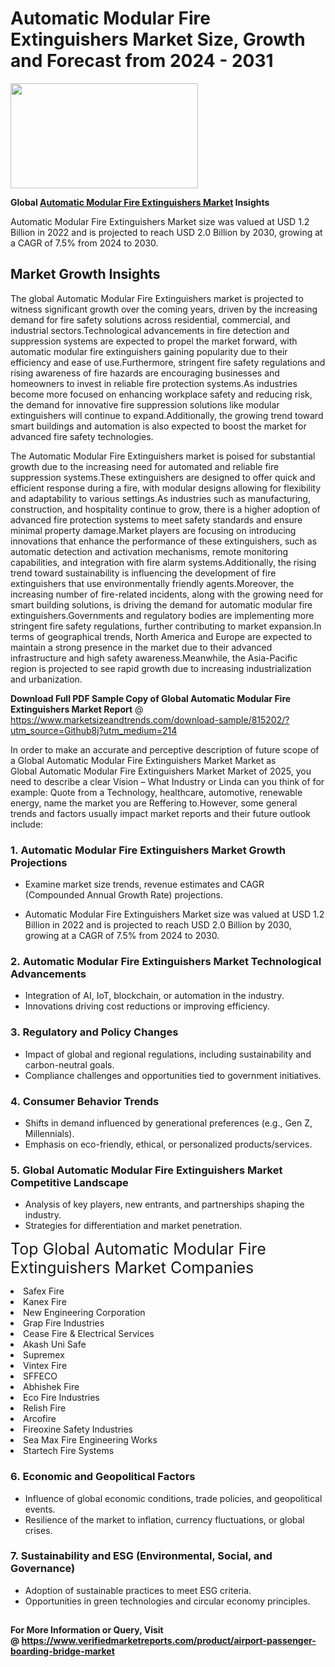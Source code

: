 <H1>Automatic Modular Fire Extinguishers Market Size, Growth and Forecast from 2024 - 2031</H1><img class="aligncenter size-medium wp-image-584254" src="https://thirdeyenews.in/wp-content/uploads/2024/09/Global-Market-Research-300x168.jpeg" alt="" width="300" height="168" /><p><strong>Global&nbsp;<a href="https://www.marketsizeandtrends.com/download-sample/815202/?utm_source=Github8j?utm_medium=214">Automatic Modular Fire Extinguishers Market</a> Insights</strong></p><p>Automatic Modular Fire Extinguishers Market size was valued at USD 1.2 Billion in 2022 and is projected to reach USD 2.0 Billion by 2030, growing at a CAGR of 7.5% from 2024 to 2030.</p><p><h2>Market Growth Insights</h2> <p>The global Automatic Modular Fire Extinguishers market is projected to witness significant growth over the coming years, driven by the increasing demand for fire safety solutions across residential, commercial, and industrial sectors.Technological advancements in fire detection and suppression systems are expected to propel the market forward, with automatic modular fire extinguishers gaining popularity due to their efficiency and ease of use.Furthermore, stringent fire safety regulations and rising awareness of fire hazards are encouraging businesses and homeowners to invest in reliable fire protection systems.As industries become more focused on enhancing workplace safety and reducing risk, the demand for innovative fire suppression solutions like modular extinguishers will continue to expand.Additionally, the growing trend toward smart buildings and automation is also expected to boost the market for advanced fire safety technologies.</p> <p>The Automatic Modular Fire Extinguishers market is poised for substantial growth due to the increasing need for automated and reliable fire suppression systems.These extinguishers are designed to offer quick and efficient response during a fire, with modular designs allowing for flexibility and adaptability to various settings.As industries such as manufacturing, construction, and hospitality continue to grow, there is a higher adoption of advanced fire protection systems to meet safety standards and ensure minimal property damage.Market players are focusing on introducing innovations that enhance the performance of these extinguishers, such as automatic detection and activation mechanisms, remote monitoring capabilities, and integration with fire alarm systems.Additionally, the rising trend toward sustainability is influencing the development of fire extinguishers that use environmentally friendly agents.Moreover, the increasing number of fire-related incidents, along with the growing need for smart building solutions, is driving the demand for automatic modular fire extinguishers.Governments and regulatory bodies are implementing more stringent fire safety regulations, further contributing to market expansion.In terms of geographical trends, North America and Europe are expected to maintain a strong presence in the market due to their advanced infrastructure and high safety awareness.Meanwhile, the Asia-Pacific region is projected to see rapid growth due to increasing industrialization and urbanization.<p><span class=""><strong>Download Full PDF Sample Copy of Global Automatic Modular Fire Extinguishers Market Report</strong> @ <a href="https://www.marketsizeandtrends.com/download-sample/815202/?utm_source=Github8j?utm_medium=214" target="_blank">https://www.marketsizeandtrends.com/download-sample/815202/?utm_source=Github8j?utm_medium=214</a></span></p><p>In order to make an accurate and perceptive description of future scope of a Global&nbsp;Automatic Modular Fire Extinguishers Market Market as Global&nbsp;Automatic Modular Fire Extinguishers Market Market of 2025, you need to describe a clear Vision &ndash; What Industry or Linda can you think of for example: Quote from a Technology, healthcare, automotive, renewable energy, name the market you are Reffering to.However, some general trends and factors usually impact market reports and their future outlook include:</p><h3>1.&nbsp;<strong>Automatic Modular Fire Extinguishers Market Growth Projections</strong></h3><ul><li>Examine market size trends, revenue estimates and CAGR (Compounded Annual Growth Rate) projections.</li><li><p>Automatic Modular Fire Extinguishers Market size was valued at USD 1.2 Billion in 2022 and is projected to reach USD 2.0 Billion by 2030, growing at a CAGR of 7.5% from 2024 to 2030.</p></li></ul><h3>2.&nbsp;<strong>Automatic Modular Fire Extinguishers Market Technological Advancements</strong></h3><ul><li>Integration of AI, IoT, blockchain, or automation in the industry.</li><li>Innovations driving cost reductions or improving efficiency.</li></ul><h3>3.&nbsp;<strong>Regulatory and Policy Changes</strong></h3><ul><li>Impact of global and regional regulations, including sustainability and carbon-neutral goals.</li><li>Compliance challenges and opportunities tied to government initiatives.</li></ul><h3>4.&nbsp;<strong>Consumer Behavior Trends</strong></h3><ul><li>Shifts in demand influenced by generational preferences (e.g., Gen Z, Millennials).</li><li>Emphasis on eco-friendly, ethical, or personalized products/services.</li></ul><h3>5.&nbsp;<strong>Global Automatic Modular Fire Extinguishers Market Competitive Landscape</strong></h3><ul><li>Analysis of key players, new entrants, and partnerships shaping the industry.</li><li>Strategies for differentiation and market penetration.</li></ul><p data-pm-slice="1 1 []"><span style="color: inherit; font-family: inherit; font-size: 25px;">Top Global Automatic Modular Fire Extinguishers Market Companies</span></p><div class="" data-test-id=""><p><li>Safex Fire</li><li> Kanex Fire</li><li> New Engineering Corporation</li><li> Grap Fire Industries</li><li> Cease Fire & Electrical Services</li><li> Akash Uni Safe</li><li> Supremex</li><li> Vintex Fire</li><li> SFFECO</li><li> Abhishek Fire</li><li> Eco Fire Industries</li><li> Relish Fire</li><li> Arcofire</li><li> Fireoxine Safety Industries</li><li> Sea Max Fire Engineering Works</li><li> Startech Fire Systems</li></p></div><h3>6.&nbsp;<strong>Economic and Geopolitical Factors</strong></h3><ul><li>Influence of global economic conditions, trade policies, and geopolitical events.</li><li>Resilience of the market to inflation, currency fluctuations, or global crises.</li></ul><h3>7.&nbsp;<strong>Sustainability and ESG (Environmental, Social, and Governance)</strong></h3><ul><li>Adoption of sustainable practices to meet ESG criteria.</li><li>Opportunities in green technologies and circular economy principles.</li></ul><h2><strong style="font-size: 14px;">For More Information or Query, Visit @&nbsp;</strong><a style="background-color: #ffffff; font-size: 14px;" href="https://www.marketsizeandtrends.com/report/automatic-modular-fire-extinguishers-market/" target="_blank">https://www.verifiedmarketreports.com/product/airport-passenger-boarding-bridge-market</a></h2>